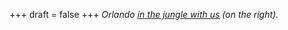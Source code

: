 
+++
draft = false
+++
_Orlando [in the jungle with us](/blog/rurrenabaque-jungle-trip-begins) (on the right)._
